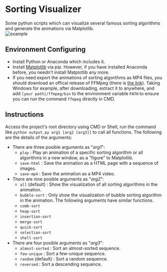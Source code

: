 # Sorting Visualizer
Some python scripts which can visualize several famous sorting algorithms and generate the animations via Matplotlib.  
![example](https://raw.githubusercontent.com/zamhown/sorting-visualizer/master/img/example.png)
## Environment Configuring
* Install Python or Anaconda which includes it.
* Install [Matplotlib](https://matplotlib.org/users/installing.html) via pip. However, if you have installed Anaconda before, you needn't install Matplotlib any more.
* If you need export the animations of sorting algorithms as MP4 files, you should download an offical release of FFMpeg (there is [the link](https://ffmpeg.zeranoe.com/builds/)). Taking Windows for example, after downloading, extract it to anywhere, and add `[your path]/ffmpeg/bin` to the environment variable `PATH` to ensure you can run the command `ffmpeg` directly in CMD.
## Instructions
Access the project's root directory using CMD or Shell, run the command like `python output.py arg1 [arg2 [arg3]]` to call all functions. The following are the details of the arguments:  
* There are three posible arguments as "*arg1*":
    * `play` : Play an animation of a specific sorting algorithm or all algorithms in a new window, as a "figure" to Matplotlib.
    * `save-html` : Save the animation as a HTML page with a sequence of images.
    * `save-mp4` : Save the animation as a MP4 video.
* There are nine posible arguments as "*arg2*":
    * `all` (default) : Show the visualization of all sorting algorithms in the animation.
    * `bubble-sort` : Only show the visualization of bubble sorting algorithm in the animation. The following arguments have similar functions.
    * `comb-sort`
    * `heap-sort`
    * `insertion-sort`
    * `merge-sort`
    * `quick-sort`
    * `selection-sort`
    * `shell-sort`
* There are four posible arguments as "*arg3*":
    * `almost-sorted` : Sort an almost-sorted sequence.
    * `few-unique` : Sort a few-unique sequence.
    * `random` (default) : Sort a random sequence.
    * `reversed` : Sort a descending sequence.

